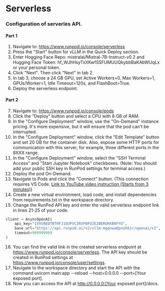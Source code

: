 # Serverless

### Configuration of serverles API.

#### Part 1
1. Navigate to: https://www.runpod.io/console/serverless
2. Press the "Start" button for vLLM in the Quick Deploy section.
3. Enter Hogging Face Repo: mistralai/Mistral-7B-Instruct-v0.2 and Hugging Face Token: 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 or your personal token.
4. Click "Next". Then click "Next" in tab 2.
5. In tab 3, choose a 24 GB GPU, set Active Workers=0, Max Workers=1, GPUs/Worker=1, Idle Timeout=120s, and FlashBoot=True.
6. Deploy the serverless endpoint.

#### Part 2
7. Navigate to: https://www.runpod.io/console/pods
8. Click the "Deploy" button and select a CPU with 8 GB of RAM.
9. In the "Configure Deployment" window, use the "On-Demand" instance pricing. It's more expensive, but it will ensure that the pod can't be interrupted.
10. In the "Configure Deployment" window, click the "Edit Template" button and set 20 GB for the container disk. Also, expose some HTTP ports for communication with this server, for example, three different ports in the 8XXX range.
11. In the "Configure Deployment" window, select the "SSH Terminal Access" and "Start Jupyter Notebook" checkboxes. (Note: You should add your public SSH key in RunPod settings for terminal access.)
12. Deploy the pod On-Demand.
13. Navigate to Pods and click the "Connect" button. (This connection requires VS Code. [Link to YouTube video instruction (Starts from 3 minutes)](https://www.youtube.com/watch?v=vEVDoW-uMHI))
14. Create a new virtual environment, load code, and install dependencies from requirements.txt in the workspace directory.
15. Change the RunPod API key and enter the valid serverless endpoint link in lines 21-25 of your code.
```python 
client = AsyncOpenAI(
    api_key="1VXVAEDTBTHFJ1OUPVC3RVFNFU2E2BEROHXB0FYU",
    base_url="https://api.runpod.ai/v2/vllm-mgqnwa6pnoh61r/openai/v1",
    timeout=999999999
)
```
16. You can find the valid link in the created serverless endpoint at https://www.runpod.io/console/serverless. The API key should be created in RunPod settings at https://www.runpod.io/console/user/settings.
17. Navigate to the workspace directory and start the API with the command uvicorn main:app --reload --host=0.0.0.0 --port=[Your exposed port].
18. Now you can access the API at http://0.0.0.0:[Your exposed port]/docs.